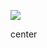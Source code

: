 ![ ](https://res.klook.com/image/upload/c_fill,w_1265,h_712/q_80/w_80,x_15,y_15,g_south_west,l_Klook_water_br_trans_yhcmh3/activities/wvmlksk0aoarmzdxvxkw.webp)

center